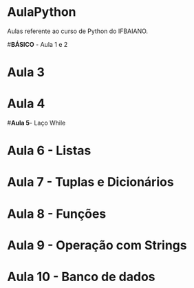 # AulaPython
Aulas referente ao curso de Python do IFBAIANO.

#**BÁSICO** - Aula 1 e 2
# **Aula 3**
# **Aula 4**
#**Aula 5**- Laço While
# **Aula 6** - Listas
# **Aula 7** - Tuplas e Dicionários
# **Aula 8** - Funções
# **Aula 9** - Operação com Strings
# **Aula 10** - Banco de dados
